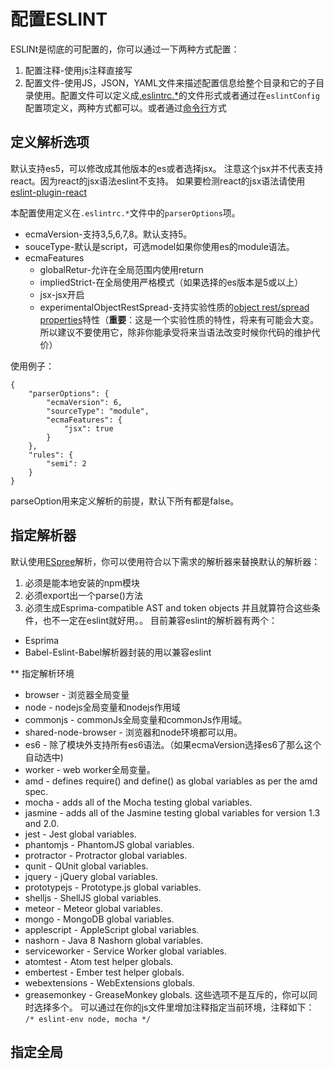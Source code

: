 # 配置ESLINT
ESLINt是彻底的可配置的，你可以通过一下两种方式配置：
1. 配置注释-使用js注释直接写
2. 配置文件-使用JS，JSON，YAML文件来描述配置信息给整个目录和它的子目录使用。配置文件可以定义成[.eslintrc.*](http://eslint.org/docs/user-guide/configuring#configuration-file-formats)的文件形式或者通过在`eslintConfig `配置项定义，两种方式都可以。或者通过[命令行](http://eslint.org/docs/user-guide/command-line-interface)方式

## 定义解析选项
默认支持es5，可以修改成其他版本的es或者选择jsx。
注意这个jsx并不代表支持react。因为react的jsx语法eslint不支持。
如果要检测react的jsx语法请使用[eslint-plugin-react](https://github.com/yannickcr/eslint-plugin-react)

本配置使用定义在`.eslintrc.*`文件中的`parserOptions`项。
* ecmaVersion-支持3,5,6,7,8。默认支持5。
* souceType-默认是script，可选model如果你使用es的module语法。
* ecmaFeatures
    * globalRetur-允许在全局范围内使用return
    * impliedStrict-在全局使用严格模式（如果选择的es版本是5或以上）
    * jsx-jsx开启
    * experimentalObjectRestSpread-支持实验性质的[object rest/spread properties](https://github.com/sebmarkbage/ecmascript-rest-spread)特性（**重要**：这是一个实验性质的特性，将来有可能会大变。所以建议不要使用它，除非你能承受将来当语法改变时候你代码的维护代价）

使用例子：

    {
        "parserOptions": {
            "ecmaVersion": 6,
            "sourceType": "module",
            "ecmaFeatures": {
                "jsx": true
            }
        },
        "rules": {
            "semi": 2
        }
    }
parseOption用来定义解析的前提，默认下所有都是false。
## 指定解析器
默认使用[ESpree](https://github.com/eslint/espree)解析，你可以使用符合以下需求的解析器来替换默认的解析器：
1. 必须是能本地安装的npm模块
2. 必须export出一个parse()方法
3. 必须生成Esprima-compatible AST and token objects
并且就算符合这些条件，也不一定在eslint就好用。。
目前兼容eslint的解析器有两个：
* Esprima
* Babel-Eslint-Babel解析器封装的用以兼容eslint

** 指定解析环境
* browser - 浏览器全局变量
* node - nodejs全局变量和nodejs作用域
* commonjs - commonJs全局变量和commonJs作用域。
* shared-node-browser - 浏览器和node环境都可以用。
* es6 - 除了模块外支持所有es6语法。（如果ecmaVersion选择es6了那么这个自动选中)
* worker - web worker全局变量。
* amd - defines require() and define() as global variables as per the amd spec.
* mocha - adds all of the Mocha testing global variables.
* jasmine - adds all of the Jasmine testing global variables for version 1.3 and 2.0.
* jest - Jest global variables.
* phantomjs - PhantomJS global variables.
* protractor - Protractor global variables.
* qunit - QUnit global variables.
* jquery - jQuery global variables.
* prototypejs - Prototype.js global variables.
* shelljs - ShellJS global variables.
* meteor - Meteor global variables.
* mongo - MongoDB global variables.
* applescript - AppleScript global variables.
* nashorn - Java 8 Nashorn global variables.
* serviceworker - Service Worker global variables.
* atomtest - Atom test helper globals.
* embertest - Ember test helper globals.
* webextensions - WebExtensions globals.
* greasemonkey - GreaseMonkey globals.
这些选项不是互斥的，你可以同时选择多个。
可以通过在你的js文件里增加注释指定当前环境，注释如下：
`/* eslint-env node, mocha */`

## 指定全局
